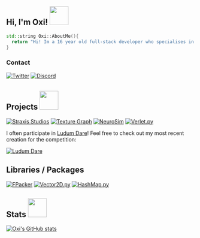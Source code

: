 <h2> Hi, I'm Oxi! <img src="https://media.giphy.com/media/mGbKvuoCNpcOWaTq9M/giphy.gif" width="50"></h2>

```c++
std::string Oxi::AboutMe(){
  return "Hi! Im a 16 year old full-stack developer who specialises in physics and game development :)";
}
```

<h3> Contact </h3>

[![Twitter](https://img.shields.io/badge/oxi__dev0-%231DA1F2.svg?style=for-the-badge&logo=Twitter&logoColor=white)](https://www.twitter.com/oxi_dev0)
[![Discord](https://img.shields.io/badge/Straxis_Studios-%237289DA.svg?style=for-the-badge&logo=discord&logoColor=white)](https://discord.gg/straxisstudios)

<h6></h6>

<h2> Projects <img src="https://media.giphy.com/media/eLv7gJpxqiQtbNNQUe/giphy.gif" width="50"> </h2>

[![Straxis Studios](https://img.shields.io/badge/Straxis_Studios-%23FF0000.svg?style=for-the-badge&logo=YouTube&logoColor=white)](https://www.youtube.com/c/StraxisStudios)
[![Texture Graph](https://img.shields.io/badge/Texture_Graph-%23E34F.svg?style=for-the-badge&logo=c%2B%2B&logoColor=white)](https://github.com/oxi-dev0/Texture-Graph)
[![NeuroSim](https://img.shields.io/badge/NeuroSim-%2300599C.svg?style=for-the-badge&logo=c%2B%2B&logoColor=white)](https://github.com/oxi-dev0/NeuroSim)
[![Verlet.py](https://img.shields.io/badge/Verlet.py-%23E34F26?style=for-the-badge&logo=python&logoColor=white)](https://github.com/oxi-dev0/Verlet.py)

I often participate in [Ludum Dare](https://ldjam.com/)! Feel free to check out my most recent creation for the competition:

[![Ludum Dare](https://img.shields.io/badge/Instability-%23000000.svg?style=for-the-badge&logo=unity&logoColor=white)](https://ldjam.com/events/ludum-dare/49/instability)

<h2> Libraries / Packages </h2>

[![FPacker](https://img.shields.io/badge/FPacker-%2300599C?style=for-the-badge&logo=c%2B%2B&logoColor=white)](https://github.com/oxi-dev0/fpacker/)
[![Vector2D.py](https://img.shields.io/badge/Vector2D.py-6DA55F?style=for-the-badge&logo=python&logoColor=white)](https://github.com/oxi-dev0/vector2d.py/)
[![HashMap.py](https://img.shields.io/badge/HashMap.py-%23404d59?style=for-the-badge&logo=python&logoColor=white)](https://github.com/oxi-dev0/HashMap.py/)

<h2> Stats <img src="https://media.giphy.com/media/ix8dIWbEovToc/giphy.gif" width="50"></h2>

[![Oxi's GitHub stats](https://github-readme-stats.vercel.app/api?username=oxi-dev0)](https://github.com/oxi-dev0/github-readme-stats)
